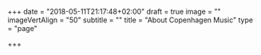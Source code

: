 +++
date = "2018-05-11T21:17:48+02:00"
draft = true
image = ""
imageVertAlign = "50"
subtitle = ""
title = "About Copenhagen Music"
type = "page"

+++
